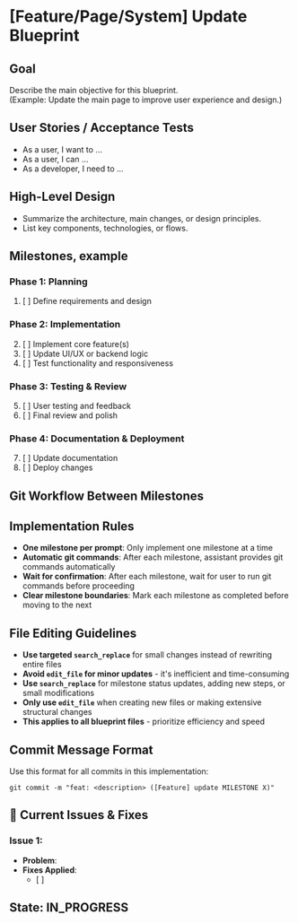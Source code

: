 # [Feature/Page/System] Update Blueprint

## Goal

Describe the main objective for this blueprint.  
(Example: Update the main page to improve user experience and design.)

## User Stories / Acceptance Tests

- As a user, I want to ...
- As a user, I can ...
- As a developer, I need to ...

## High-Level Design

- Summarize the architecture, main changes, or design principles.
- List key components, technologies, or flows.

## Milestones, example

### Phase 1: Planning
1. [ ] Define requirements and design

### Phase 2: Implementation
2. [ ] Implement core feature(s)
3. [ ] Update UI/UX or backend logic
4. [ ] Test functionality and responsiveness

### Phase 3: Testing & Review
5. [ ] User testing and feedback
6. [ ] Final review and polish

### Phase 4: Documentation & Deployment
7. [ ] Update documentation
8. [ ] Deploy changes

## Git Workflow Between Milestones


## Implementation Rules

- **One milestone per prompt**: Only implement one milestone at a time
- **Automatic git commands**: After each milestone, assistant provides git commands automatically
- **Wait for confirmation**: After each milestone, wait for user to run git commands before proceeding
- **Clear milestone boundaries**: Mark each milestone as completed before moving to the next

## File Editing Guidelines

- **Use targeted `search_replace`** for small changes instead of rewriting entire files
- **Avoid `edit_file` for minor updates** - it's inefficient and time-consuming
- **Use `search_replace`** for milestone status updates, adding new steps, or small modifications
- **Only use `edit_file`** when creating new files or making extensive structural changes
- **This applies to all blueprint files** - prioritize efficiency and speed

## Commit Message Format

Use this format for all commits in this implementation:
```
git commit -m "feat: <description> ([Feature] update MILESTONE X)"
```

## 🚨 Current Issues & Fixes

### Issue 1: 
- **Problem**: 
- **Fixes Applied**:
  - [ ]

## State: IN_PROGRESS 
